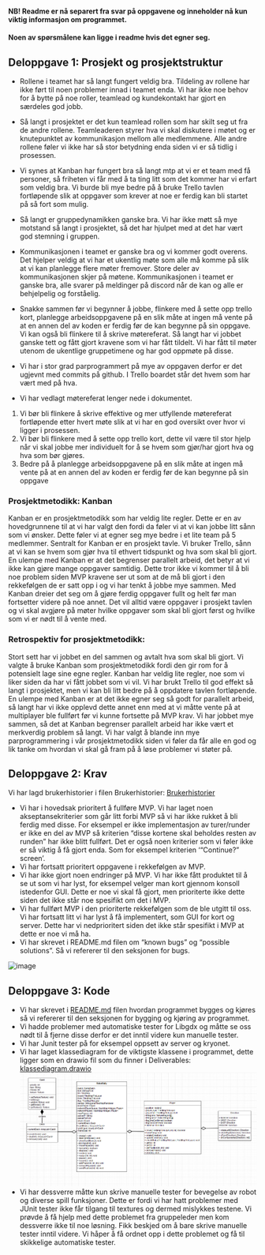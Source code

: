 #### NB! Readme er nå separert fra svar på oppgavene og inneholder nå kun viktig informasjon om programmet.
#### Noen av spørsmålene kan ligge i readme hvis det egner seg.

## Deloppgave 1: Prosjekt og prosjektstruktur
- Rollene i teamet har så langt fungert veldig bra.
  Tildeling av rollene har ikke ført til noen problemer innad i teamet enda. 
  Vi har ikke noe behov for å bytte på noe roller, teamlead og kundekontakt har gjort en særdeles god jobb.
  
- Så langt i prosjektet er det kun teamlead rollen som har skilt seg ut fra de andre rollene.
  Teamleaderen styrer hva vi skal diskutere i møtet og er knutepunktet av kommunikasjon mellom alle medlemmene.
  Alle andre rollene føler vi ikke har så stor betydning enda siden vi er så tidlig i prosessen.
  
- Vi synes at Kanban har fungert bra så langt mtp at vi er et team med få personer, så friheten vi får med å ta ting litt som det kommer har vi erfart som veldig bra. 
  Vi burde bli mye bedre på å bruke Trello tavlen fortløpende slik at oppgaver som krever at noe er ferdig kan bli startet på så fort som mulig.
  
- Så langt er gruppedynamikken ganske bra. Vi har ikke møtt så mye motstand så langt i prosjektet, 
  så det har hjulpet med at det har vært god stemning i gruppen.
  
- Kommunikasjonen i teamet er ganske bra og vi kommer godt overens. 
  Det hjelper veldig at vi har et ukentlig møte som alle må komme på slik at vi kan planlegge flere møter fremover. 
  Store deler av kommunikasjonen skjer på møtene.
  Kommunikasjonen i teamet er ganske bra, alle svarer på meldinger på discord når de kan og alle er behjelpelig og forståelig.
  
- Snakke sammen før vi begynner å jobbe, flinkere med å sette opp trello kort, 
  planlegge arbeidsoppgavene på en slik måte at ingen må vente på at en annen del av koden er ferdig før de kan begynne på sin oppgave. 
  Vi kan også bli flinkere til å skrive møtereferat. Så langt har vi jobbet ganske tett og fått gjort kravene som vi har fått tildelt. 
  Vi har fått til møter utenom de ukentlige gruppetimene og har god oppmøte på disse.
  
- Vi har i stor grad parprogrammert på mye av oppgaven derfor er det ugjevnt med commits på github. 
  I Trello boardet står det hvem som har vært med på hva.
  
- Vi har vedlagt møtereferat lenger nede i dokumentet.

1. Vi bør bli flinkere å skrive effektive og mer utfyllende møtereferat fortløpende etter hvert møte slik at vi har en god oversikt over hvor vi ligger i prosessen.
2. Vi bør bli flinkere med å sette opp trello kort, 
   dette vil være til stor hjelp når vi skal jobbe mer individuelt for å se hvem som gjør/har gjort hva og hva som bør gjøres.
3. Bedre på å planlegge arbeidsoppgavene på en slik måte at ingen må vente på at en annen del av koden er ferdig før de kan begynne på sin oppgave

### Prosjektmetodikk: Kanban
Kanban er en prosjektmetodikk som har veldig lite regler. 
Dette er en av hovedgrunnene til at vi har valgt den fordi da føler vi at vi kan jobbe litt sånn som vi ønsker. 
Dette føler vi at egner seg mye bedre i et lite team på 5 medlemmer. Sentralt for Kanban er en prosjekt tavle. 
Vi bruker Trello, sånn at vi kan se hvem som gjør hva til ethvert tidspunkt og hva som skal bli gjort. 
En ulempe med Kanban er at det begrenser parallelt arbeid, det betyr at vi ikke kan gjøre mange oppgaver samtidig. 
Dette tror ikke vi kommer til å bli noe problem siden MVP kravene ser ut som at de må bli gjort i den rekkefølgen de er satt opp i og vi har tenkt å jobbe mye sammen.
Med Kanban dreier det seg om å gjøre ferdig oppgaver fullt og helt før man fortsetter videre på noe annet. 
Det vil alltid være oppgaver i prosjekt tavlen og vi skal avgjøre på møter hvilke oppgaver som skal bli gjort først og hvilke som vi er nødt til å vente med.

### Retrospektiv for prosjektmetodikk:
Stort sett har vi jobbet en del sammen og avtalt hva som skal bli gjort. 
Vi valgte å bruke Kanban som prosjektmetodikk fordi den gir rom for å potensielt lage sine egne regler. 
Kanban har veldig lite regler, noe som vi liker siden da har vi fått jobbet som vi vil.
Vi har brukt Trello til god effekt så langt i prosjektet, men vi kan bli litt bedre på å oppdatere tavlen fortløpende. 
En ulempe med Kanban er at det ikke egner seg så godt for parallelt arbeid, 
så langt har vi ikke opplevd dette annet enn med at vi måtte vente på at multiplayer ble fullført før vi kunne fortsette på MVP krav. 
Vi har jobbet mye sammen, så det at Kanban begrenser parallelt arbeid har ikke vært et merkverdig problem så langt. 
Vi har valgt å blande inn mye parprogrammering i vår prosjektmetodikk siden vi føler da får alle en god og lik tanke om hvordan vi skal gå fram på å løse problemer vi støter på.




## Deloppgave 2: Krav

Vi har lagd brukerhistorier i filen Brukerhistorier: [Brukerhistorier](Brukerhistorier.md)

- Vi har i hovedsak prioritert å fullføre MVP. Vi har laget noen akseptansekriterier som går litt forbi MVP så vi har ikke rukket å bli ferdig med disse. 
For eksempel er ikke implementasjon av turer/runder er ikke en del av MVP så kriterien “disse kortene skal beholdes resten av runden” har ikke blitt fullført. 
Det er også noen kriterier som vi føler ikke er så viktig å få gjort enda. Som for eksempel kriterien ‘“Continue?” screen’.
- Vi har fortsatt prioritert oppgavene i rekkefølgen av MVP.
- Vi har ikke gjort noen endringer på MVP. Vi har ikke fått produktet til å se ut som vi har lyst, for eksempel velger man kort gjennom konsoll istedenfor GUI. 
  Dette er noe vi skal få gjort, men prioriterte ikke dette siden det ikke står noe spesifikt om det i MVP.
- Vi har fullført MVP i den prioriterte rekkefølgen som de ble utgitt til oss. Vi har fortsatt litt vi har lyst å få implementert, som GUI for kort og server. 
  Dette har vi nedprioritert siden det ikke står spesifikt i MVP at dette er noe vi må ha.
- Vi har skrevet i README.md filen om “known bugs” og “possible solutions”. Så vi refererer til den seksjonen for bugs.

![image](https://user-images.githubusercontent.com/1353611/110345255-a9c45780-802e-11eb-8cb7-23f9e20d9655.png)


## Deloppgave 3: Kode

- Vi har skrevet i [README.md](../README.md) filen hvordan programmet bygges og kjøres så vi refererer til den seksjonen for bygging og kjøring av programmet.
- Vi hadde problemer med automatiske tester for Libgdx og måtte se oss nødt til å fjerne disse derfor er det inntil videre kun manuelle tester.
- Vi har Junit tester på for eksempel oppsett av server og kryonet.
- Vi har laget klassediagram for de viktigste klassene i programmet, dette ligger som en drawio fil som du finner i Deliverables: [klassediagram.drawio](klassediagramOblig2.drawio)
  ![img.png](Klassediagram.png)
- Vi har dessverre måtte kun skrive manuelle tester for bevegelse av robot og diverse spill funksjoner. 
  Dette er fordi vi har hatt problemer med JUnit tester ikke får tilgang til textures og dermed mislykkes testene. 
  Vi prøvde å få hjelp med dette problemet fra gruppeleder men kom dessverre ikke til noe løsning. 
  Fikk beskjed om å bare skrive manuelle tester inntil videre. 
  Vi håper å få ordnet opp i dette problemet og få til skikkelige automatiske tester. 

